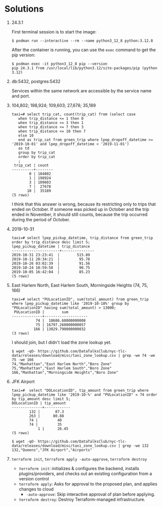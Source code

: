 # Solutions

1. 24.3.1

   First terminal session is to start the image:

   ```console
   $ podman run --interactive --rm --name python3_12_8 python:3.12.8
   ```

   After the container is running, you can use the `exec` command to get the pip version:

   ```console
   $ podman exec -it python3_12_8 pip --version
   pip 24.3.1 from /usr/local/lib/python3.12/site-packages/pip (python 3.12)
   ```

2. db:5432, postgres:5432

   Services within the same network are accessible by the service name and port.

3. 104,802; 198,924; 109,603; 27,678; 35,189

   ```psql
   taxi=# select trip_cat, count(trip_cat) from (select case
      when trip_distance <= 1 then 0
      when trip_distance <= 3 then 1
      when trip_distance <= 7 then 3
      when trip_distance <= 10 then 7
      else 10
      end as trip_cat from green_trip where lpep_dropoff_datetime >= '2019-10-01' and lpep_dropoff_datetime < '2019-11-01')
      as td
      group by trip_cat
      order by trip_cat
      ;
    trip_cat | count
   ----------+--------
           0 | 104802
           1 | 198924
           3 | 109603
           7 |  27678
          10 |  35189
   (5 rows)
   ```

   I think that this answer is wrong, because its restricting only to trips that ended on October.
   If someone was picked up in October and the trip ended in November,
   it should still counts, because the trip occurred during the period of October.

4. 2019-10-31

   ```psql
   taxi=# select lpep_pickup_datetime, trip_distance from green_trip order by trip_distance desc limit 5;
   lpep_pickup_datetime | trip_distance
   ----------------------+---------------
   2019-10-31 23:23:41  |        515.89
   2019-10-11 20:34:21  |         95.78
   2019-10-26 03:02:39  |         91.56
   2019-10-24 10:59:58  |         90.75
   2019-10-05 16:42:04  |         85.23
   (5 rows)
   ```

5. East Harlem North, East Harlem South, Morningside Heights (74, 75, 166)

   ```psql
   taxi=# select "PULocationID", sum(total_amount) from green_trip where lpep_pickup_datetime like '2019-10-18%' group by "PULocationID" having sum(total_amount) > 13000;
    PULocationID |        sum
   --------------+--------------------
              74 |  18686.68000000008
              75 | 16797.260000000057
             166 | 13029.790000000032
   (3 rows)
   ```

   I should join, but I didn't load the zone lookup yet.

   ```console
   $ wget -qO- https://github.com/DataTalksClub/nyc-tlc-data/releases/download/misc/taxi_zone_lookup.csv | grep -we 74 -we 75 -we 166
   74,"Manhattan","East Harlem North","Boro Zone"
   75,"Manhattan","East Harlem South","Boro Zone"
   166,"Manhattan","Morningside Heights","Boro Zone"
   ```


6. JFK Airport

   ```psql
   taxi=#  select "DOLocationID", tip_amount from green_trip where lpep_pickup_datetime like '2019-10-%' and "PULocationID" = 74 order by tip_amount desc limit 5;
   DOLocationID | tip_amount
   --------------+------------
           132 |       87.3
           263 |      80.88
           74 |         40
           74 |         35
               1 |      26.45
   (5 rows)
   ```

   ```console
   $ wget -qO- https://github.com/DataTalksClub/nyc-tlc-data/releases/download/misc/taxi_zone_lookup.csv | grep -we 132
   132,"Queens","JFK Airport","Airports"
   ```

7. `terraform init`, `terraform apply -auto-approve`, `terraform destroy`

   - `terraform init`: initializes & configures the backend, installs plugins/providers, and checks out an existing configuration from a version control
   - `terraform apply`: Asks for approval to the proposed plan, and applies changes to cloud
     - `-auto-approve`: Skip interactive approval of plan before applying.
   - `terraform destroy`: Destroy Terraform-managed infrastructure.
